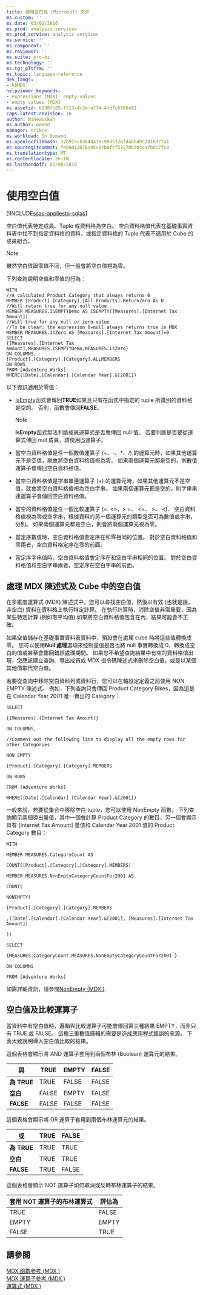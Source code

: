 ```yaml
---
title: 使用空白值 |Microsoft 文件
ms.custom: ''
ms.date: 03/02/2016
ms.prod: analysis-services
ms.prod_service: analysis-services
ms.service: ''
ms.component: ''
ms.reviewer: ''
ms.suite: pro-bi
ms.technology: ''
ms.tgt_pltfrm: ''
ms.topic: language-reference
dev_langs:
- kbMDX
helpviewer_keywords:
- expressions [MDX], empty values
- empty values [MDX]
ms.assetid: 6338fb85-f513-4c3e-a774-4fd7c6986a91
caps.latest.revision: 36
author: Minewiskan
ms.author: owend
manager: erikre
ms.workload: On Demand
ms.openlocfilehash: 37b91bc83640a10c9905726fdabb49c7816d77a1
ms.sourcegitcommit: f486d12078a45c87b0fcf52270b904ca7b0c7fc8
ms.translationtype: MT
ms.contentlocale: zh-TW
ms.lasthandoff: 01/08/2018
---
```

# <a name="working-with-empty-values"></a>使用空白值
[!INCLUDE[ssas-appliesto-sqlas](../includes/ssas-appliesto-sqlas.md)]

  空白值代表特定成員、Tuple 或資料格為空白。 空白資料格值代表在基礎事實資料表中找不到指定資料格的資料，或指定資料格的 Tuple 代表不適用於 Cube 的成員組合。  
  
> [!NOTE]  
>  雖然空白值跟零值不同，但一般會將空白值視為零。  
  
 下列查詢說明空值和零值的行為：  
  
```  
WITH  
//A calculated Product Category that always returns 0  
MEMBER [Product].[Category].[All Products].ReturnZero AS 0  
//Will return true for any null value  
MEMBER MEASURES.ISEMPTYDemo AS ISEMPTY([Measures].[Internet Tax Amount])  
//Will true for any null or zero value  
//To be clear: the expression 0=null always returns true in MDX  
MEMBER MEASURES.IsZero AS [Measures].[Internet Tax Amount]=0  
SELECT  
{[Measures].[Internet Tax Amount],MEASURES.ISEMPTYDemo,MEASURES.IsZero}  
ON COLUMNS,  
[Product].[Category].[Category].ALLMEMBERS  
ON ROWS  
FROM [Adventure Works]  
WHERE([Date].[Calendar].[Calendar Year].&[2001])  
```  
  
 以下資訊適用於零值：  
  
-   [IsEmpty](../mdx/isempty-mdx.md)函式會傳回**TRUE**如果且只有在函式中指定的 tuple 所識別的資料格是空的。 否則，函數會傳回**FALSE**。  
  
    > [!NOTE]  
    >  **IsEmpty**函式無法判斷成員運算式是否會傳回 null 值。 若要判斷是否要從運算式傳回 null 成員，請使用[IS](../mdx/is-mdx.md)運算子。  
  
-   當空白資料格值是任一個數值運算子 (+、-、*、/) 的運算元時，如果其他運算元不是空值，就會將空白資料格值視為零。 如果兩個運算元都是空的，則數值運算子會傳回空白資料格值。  
  
-   當空白資料格值是字串串連運算子 (+) 的運算元時，如果其他運算元不是空值，就會將空白資料格值視為空白字串。 如果兩個運算元都是空的，則字串串連運算子會傳回空白資料格值。  
  
-   當空的資料格值是任一個比較運算子 (=. <>，> =、 \<=、 >、 <)、 空白資料格值視為零或空字串，根據資料的另一個運算元的類型是否可為數值或字串，分別。 如果兩個運算元都是空白，則會將兩個運算元視為零。  
  
-   當定序數值時，空白資料格值會定序在和零相同的位置。 對於空白資料格值和零兩者，空白資料格定序在零的前面。  
  
-   當定序字串值時，空白資料格值會定序在和空白字串相同的位置。 對於空白資料格值和空白字串兩者，空定序在空白字串的前面。  
  
## <a name="dealing-with-empty-values-in-mdx-statements-and-cubes"></a>處理 MDX 陳述式及 Cube 中的空白值  
 在多維度運算式 (MDX) 陳述式中，您可以尋找空白值，然後以有效 (也就是說，非空白) 資料在資料格上執行特定計算。 在執行計算時，消除空值非常重要，因為某些特定計算 (例如取平均值) 如果將空白資料格值包含在內，結果可能會不正確。  
  
 如果空值儲存在基礎事實資料表資料中，預設會在處理 cube 時將這些值轉換成零。 您可以使用**Null 處理**選項來控制量值是否也將 null 事實轉換成 0，轉換成空白的值或甚至會擲回錯誤處理期間。 如果您不希望查詢結果中有空的資料格值出現，您應該建立查詢、導出成員或 MDX 指令碼陳述式來刪除空白值，或是以某個其他值取代空白值。  
  
 若要從查詢中移除空白資料列或資料行，您可以在軸設定定義之前使用 NON EMPTY 陳述式。 例如，下列查詢只會傳回 Product Category Bikes，因為這是在 Calendar Year 2001 唯一賣出的 Category：  
  
 `SELECT`  
  
 `{[Measures].[Internet Tax Amount]}`  
  
 `ON COLUMNS,`  
  
 `//Comment out the following line to display all the empty rows for other Categories`  
  
 `NON EMPTY`  
  
 `[Product].[Category].[Category].MEMBERS`  
  
 `ON ROWS`  
  
 `FROM [Adventure Works]`  
  
 `WHERE([Date].[Calendar].[Calendar Year].&[2001])`  
  
 一般來說，若要從集合中移除空白 tuple，您可以使用 NonEmpty 函數。 下列查詢顯示兩個導出量值，其中一個會計算 Product Category 的數目，另一個會顯示具有 [Internet Tax Amount] 量值和 Calendar Year 2001 值的 Product Category 數目：  
  
 `WITH`  
  
 `MEMBER MEASURES.CategoryCount AS`  
  
 `COUNT([Product].[Category].[Category].MEMBERS)`  
  
 `MEMBER MEASURES.NonEmptyCategoryCountFor2001 AS`  
  
 `COUNT(`  
  
 `NONEMPTY(`  
  
 `[Product].[Category].[Category].MEMBERS`  
  
 `,([Date].[Calendar].[Calendar Year].&[2001], [Measures].[Internet Tax Amount])`  
  
 `))`  
  
 `SELECT`  
  
 `{MEASURES.CategoryCount,MEASURES.NonEmptyCategoryCountFor2001 }`  
  
 `ON COLUMNS`  
  
 `FROM [Adventure Works]`  
  
 如需詳細資訊，請參閱[NonEmpty &#40;MDX &#41;](../mdx/nonempty-mdx.md).  
  
## <a name="empty-values-and-comparison-operators"></a>空白值及比較運算子  
 當資料中有空白值時，邏輯與比較運算子可能會傳回第三種結果 EMPTY，而非只有 TRUE 或 FALSE。 這種三重數值邏輯的需要是造成應用程式錯誤的來源。 下表大致說明導入空白值比較的結果。  
  
 這個表格會顯示將 AND 運算子套用到兩個布林 (Boolean) 運算元的結果。  
  
|與|TRUE|EMPTY|FALSE|  
|---------|----------|-----------|-----------|  
|**為 TRUE**|TRUE|FALSE|FALSE|  
|**空白**|FALSE|EMPTY|FALSE|  
|**FALSE**|FALSE|FALSE|FALSE|  
  
 這個表格會顯示將 OR 運算子套用到兩個布林運算元的結果。  
  
|或|TRUE|FALSE|  
|--------|----------|-----------|  
|**為 TRUE**|TRUE|TRUE|  
|**空白**|TRUE|TRUE|  
|**FALSE**|TRUE|FALSE|  
  
 這個表格會顯示 NOT 運算子如何取消或反轉布林運算子的結果。  
  
|套用 NOT 運算子的布林運算式|評估為|  
|-------------------------------------------------------------|------------------|  
|TRUE|FALSE|  
|EMPTY|EMPTY|  
|FALSE|TRUE|  
  
## <a name="see-also"></a>請參閱  
 [MDX 函數參考 &#40;MDX &#41;](../mdx/mdx-function-reference-mdx.md)   
 [MDX 運算子參考 &#40;MDX &#41;](../mdx/mdx-operator-reference-mdx.md)   
 [運算式 &#40;MDX &#41;](../mdx/expressions-mdx.md)  
  
  
